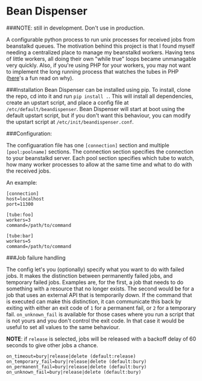 Bean Dispenser
==============

###NOTE: still in development. Don't use in production.

A configurable python process to run unix processes for received jobs from beanstalkd queues. The motivation behind this project is that I found myself needing a centralized place to manage my beanstalkd workers. Having tens of little workers, all doing their own "while true" loops became unmanagable very quickly. Also, if you're using PHP for your workers, you may not want to implement the long running process that watches the tubes in PHP ([here](http://software-gunslinger.tumblr.com/post/47131406821/php-is-meant-to-die)'s a fun read on why).


###Installation
Bean Dispenser can be installed using pip. To install, clone the repo, cd into it and run `pip install .`. This will install all dependencies, create an upstart script, and place a config file at `/etc/default/beandispenser`. Bean Dispenser will start at boot using the default upstart script, but if you don't want this behaviour, you can modify the upstart script at `/etc/init/beandispenser.conf`.


###Configuration:

The configuaration file has one `[connection]` section and multiple `[pool:poolname]` sections. The connection section specifies the connection to your beanstalkd server. Each pool section specifies which tube to watch, how many worker processes to allow at the same time and what to do with the received jobs.

An example:

```
[connection]
host=localhost
port=11300

[tube:foo]
workers=3
command=/path/to/command

[tube:bar]
workers=5
command=/path/to/command
```


###Job failure handling

The config let's you (optionally) specify what you want to do with failed jobs. It makes the distinction between permanently failed jobs, and temporary failed jobs. Examples are, for the first, a job that needs to do something with a resource that no longer exists. The second would be for a job that uses an external API that is temporarily down. If the command that is executed can make this distinction, it can communicate this back by exiting with either an exit code of `1` for a permanent fail, or `2` for a temporary fail. `on_unknown_fail` is available for those cases where you run a script that is not yours and you don't control the exit code. In that case it would be useful to set all values to the same behaviour.

**NOTE**: if `release` is selected, jobs will be released with a backoff delay of 60 seconds to give other jobs a chance.

```
on_timeout=bury|release|delete (default:release)
on_temporary_fail=bury|release|delete (default:bury)
on_permanent_fail=bury|release|delete (default:bury)
on_unknown_fail=bury|release|delete (default:bury)
```

